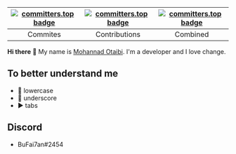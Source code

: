 | [![committers.top badge](https://user-badge.committers.top/saudi_arabia/mo9a7i.svg)](https://user-badge.committers.top/saudi_arabia/mo9a7i) | [![committers.top badge](https://user-badge.committers.top/saudi_arabia_public/mo9a7i.svg)](https://user-badge.committers.top/saudi_arabia_public/mo9a7i)  | [![committers.top badge](https://user-badge.committers.top/saudi_arabia_private/mo9a7i.svg)](https://user-badge.committers.top/saudi_arabia_private/mo9a7i)  |
| :--: | :--: | :--: |
|  Commites  |  Contributions  |  Combined  |




**Hi there** 👋 My name is [Mohannad Otaibi](https://www.mohannadotaibi.com). I'm a developer and I love change.

## To better understand me
- 🔡 lowercase
- 🔻 underscore
- ▶️ tabs

## Discord
- BuFai7an#2454
